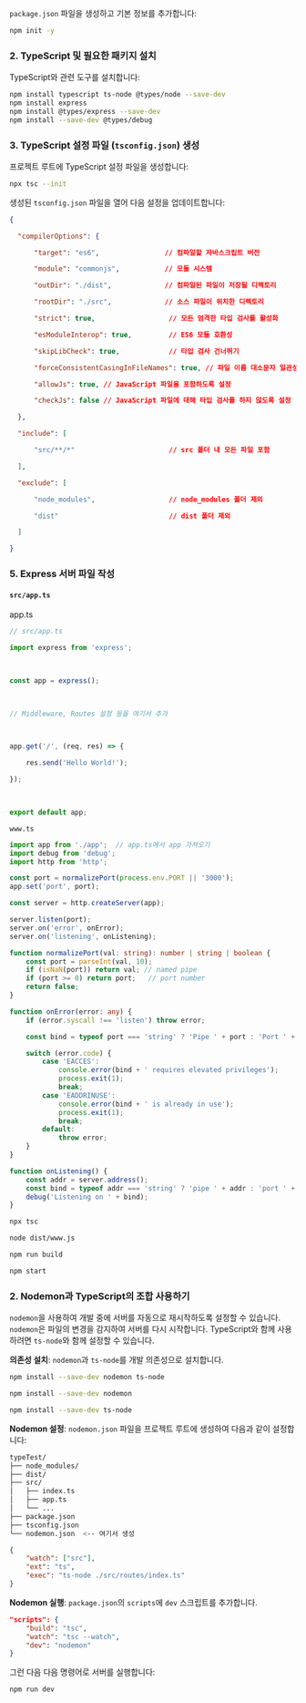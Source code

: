 



`package.json` 파일을 생성하고 기본 정보를 추가합니다:
```bash
npm init -y
```


### 2. TypeScript 및 필요한 패키지 설치

TypeScript와 관련 도구를 설치합니다:

```bash
npm install typescript ts-node @types/node --save-dev
npm install express
npm install @types/express --save-dev
npm install --save-dev @types/debug
```


### 3. TypeScript 설정 파일 (`tsconfig.json`) 생성

프로젝트 루트에 TypeScript 설정 파일을 생성합니다:
```bash
npx tsc --init
```

생성된 `tsconfig.json` 파일을 열어 다음 설정을 업데이트합니다:

```json
{

  "compilerOptions": {

      "target": "es6",                // 컴파일할 자바스크립트 버전

      "module": "commonjs",           // 모듈 시스템

      "outDir": "./dist",             // 컴파일된 파일이 저장될 디렉토리

      "rootDir": "./src",             // 소스 파일이 위치한 디렉토리

      "strict": true,                  // 모든 엄격한 타입 검사를 활성화

      "esModuleInterop": true,         // ES6 모듈 호환성

      "skipLibCheck": true,            // 타입 검사 건너뛰기

      "forceConsistentCasingInFileNames": true, // 파일 이름 대소문자 일관성 유지

      "allowJs": true, // JavaScript 파일을 포함하도록 설정

      "checkJs": false // JavaScript 파일에 대해 타입 검사를 하지 않도록 설정

  },

  "include": [

      "src/**/*"                       // src 폴더 내 모든 파일 포함

  ],

  "exclude": [

      "node_modules",                  // node_modules 폴더 제외

      "dist"                           // dist 폴더 제외

  ]

}

```


### 5. Express 서버 파일 작성

#### `src/app.ts`


app.ts
```ts
// src/app.ts

import express from 'express';

  

const app = express();

  

// Middleware, Routes 설정 등을 여기서 추가

  

app.get('/', (req, res) => {

    res.send('Hello World!');

});

  

export default app;
```



`www.ts`

```ts
import app from './app';  // app.ts에서 app 가져오기
import debug from 'debug';
import http from 'http';

const port = normalizePort(process.env.PORT || '3000');
app.set('port', port);

const server = http.createServer(app);

server.listen(port);
server.on('error', onError);
server.on('listening', onListening);

function normalizePort(val: string): number | string | boolean {
    const port = parseInt(val, 10);
    if (isNaN(port)) return val; // named pipe
    if (port >= 0) return port;   // port number
    return false;
}

function onError(error: any) {
    if (error.syscall !== 'listen') throw error;

    const bind = typeof port === 'string' ? 'Pipe ' + port : 'Port ' + port;

    switch (error.code) {
        case 'EACCES':
            console.error(bind + ' requires elevated privileges');
            process.exit(1);
            break;
        case 'EADDRINUSE':
            console.error(bind + ' is already in use');
            process.exit(1);
            break;
        default:
            throw error;
    }
}

function onListening() {
    const addr = server.address();
    const bind = typeof addr === 'string' ? 'pipe ' + addr : 'port ' + addr.port;
    debug('Listening on ' + bind);
}

```


```bash
npx tsc

```


```bash
node dist/www.js
```


```bash
npm run build
```


```bash
npm start
```


### 2. **Nodemon과 TypeScript의 조합 사용하기**

`nodemon`을 사용하여 개발 중에 서버를 자동으로 재시작하도록 설정할 수 있습니다. `nodemon`은 파일의 변경을 감지하여 서버를 다시 시작합니다. TypeScript와 함께 사용하려면 `ts-node`와 함께 설정할 수 있습니다.

**의존성 설치**: `nodemon`과 `ts-node`를 개발 의존성으로 설치합니다.
```bash
npm install --save-dev nodemon ts-node
```

```bash
npm install --save-dev nodemon
```

```bash
npm install --save-dev ts-node
```


**Nodemon 설정**: `nodemon.json` 파일을 프로젝트 루트에 생성하여 다음과 같이 설정합니다:

```bash
typeTest/
├── node_modules/
├── dist/
├── src/
│   ├── index.ts
│   ├── app.ts
│   └── ...
├── package.json
├── tsconfig.json
└── nodemon.json  <-- 여기서 생성

```

```json
{
    "watch": ["src"],
    "ext": "ts",
    "exec": "ts-node ./src/routes/index.ts"
}
```

**Nodemon 실행**: `package.json`의 `scripts`에 `dev` 스크립트를 추가합니다.
```json
"scripts": {
    "build": "tsc",
    "watch": "tsc --watch",
    "dev": "nodemon"
}
```

그런 다음 다음 명령어로 서버를 실행합니다:
```bash
npm run dev
```
